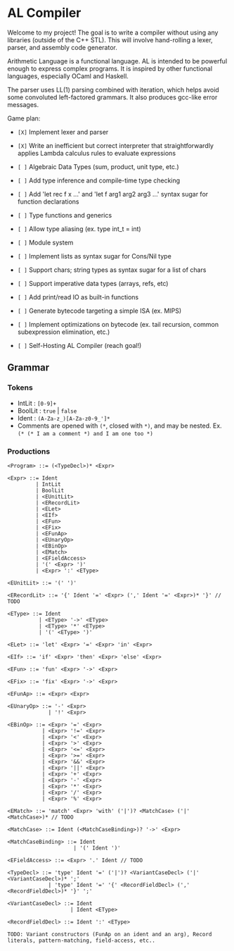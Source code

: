 # AL Compiler
Welcome to my project! The goal is to write a compiler without using any libraries (outside of the C++ STL). This will involve hand-rolling a lexer, parser, and assembly code generator.

Arithmetic Language is a functional language. AL is intended to be powerful enough to express complex programs. It is inspired by other functional languages, especially OCaml and Haskell.

The parser uses LL(1) parsing combined with iteration, which helps avoid some convoluted left-factored grammars. It also produces gcc-like error messages.

Game plan:

- `[X]` Implement lexer and parser

- `[X]` Write an inefficient but correct interpreter that straightforwardly applies Lambda calculus rules to evaluate expressions

- `[ ]` Algebraic Data Types (sum, product, unit type, etc.)

- `[ ]` Add type inference and compile-time type checking

- `[ ]` Add 'let rec f x ...' and 'let f arg1 arg2 arg3 ...' syntax sugar for function declarations

- `[ ]` Type functions and generics

- `[ ]` Allow type aliasing (ex. type int_t = int)

- `[ ]` Module system

- `[ ]` Implement lists as syntax sugar for Cons/Nil type

- `[ ]` Support chars; string types as syntax sugar for a list of chars

- `[ ]` Support imperative data types (arrays, refs, etc)

- `[ ]` Add print/read IO as built-in functions

- `[ ]` Generate bytecode targeting a simple ISA (ex. MIPS)

- `[ ]` Implement optimizations on bytecode (ex. tail recursion, common subexpression elimination, etc.)

- `[ ]` Self-Hosting AL Compiler (reach goal!)

## Grammar

### Tokens
* IntLit : `[0-9]+`
* BoolLit : `true` | `false`
* Ident : `(A-Za-z_)[A-Za-z0-9_']*`
* Comments are opened with `(*`, closed with `*)`, and may be nested. Ex. `(* (* I am a comment *) and I am one too *)`

### Productions
```
<Program> ::= (<TypeDecl>)* <Expr>

<Expr> ::= Ident
         | IntLit
         | BoolLit
         | <EUnitLit>
         | <ERecordLit>
         | <ELet>
         | <EIf>
         | <EFun>
         | <EFix>
         | <EFunAp>
         | <EUnaryOp>
         | <EBinOp>
         | <EMatch>
         | <EFieldAccess>
         | '(' <Expr> ')'
         | <Expr> ':' <EType>

<EUnitLit> ::= '(' ')'

<ERecordLit> ::= '{' Ident '=' <Expr> (',' Ident '=' <Expr>)* '}' // TODO

<EType> ::= Ident
          | <EType> '->' <EType>
          | <EType> '*' <EType>
          | '(' <EType> ')'

<ELet> ::= 'let' <Expr> '=' <Expr> 'in' <Expr>

<EIf> ::= 'if' <Expr> 'then' <Expr> 'else' <Expr>

<EFun> ::= 'fun' <Expr> '->' <Expr>

<EFix> ::= 'fix' <Expr> '->' <Expr>

<EFunAp> ::= <Expr> <Expr>

<EUnaryOp> ::= '-' <Expr>
             | '!' <Expr>

<EBinOp> ::= <Expr> '=' <Expr>
           | <Expr> '!=' <Expr>
           | <Expr> '<' <Expr>
           | <Expr> '>' <Expr>
           | <Expr> '<=' <Expr>
           | <Expr> '>=' <Expr>
           | <Expr> '&&' <Expr>
           | <Expr> '||' <Expr>
           | <Expr> '+' <Expr>
           | <Expr> '-' <Expr>
           | <Expr> '*' <Expr>
           | <Expr> '/' <Expr>
           | <Expr> '%' <Expr>

<EMatch> ::= 'match' <Expr> 'with' ('|')? <MatchCase> ('|' <MatchCase>)* // TODO

<MatchCase> ::= Ident (<MatchCaseBinding>)? '->' <Expr>

<MatchCaseBinding> ::= Ident
                     | '(' Ident ')'

<EFieldAccess> ::= <Expr> '.' Ident // TODO

<TypeDecl> ::= 'type' Ident '=' ('|')? <VariantCaseDecl> ('|' <VariantCaseDecl>)* ';'
             | 'type' Ident '=' '{' <RecordFieldDecl> (',' <RecordFieldDecl>)* '}' ';'

<VariantCaseDecl> ::= Ident
                    | Ident <EType>

<RecordFieldDecl> ::= Ident ':' <EType>

TODO: Variant constructors (FunAp on an ident and an arg), Record literals, pattern-matching, field-access, etc..

```
